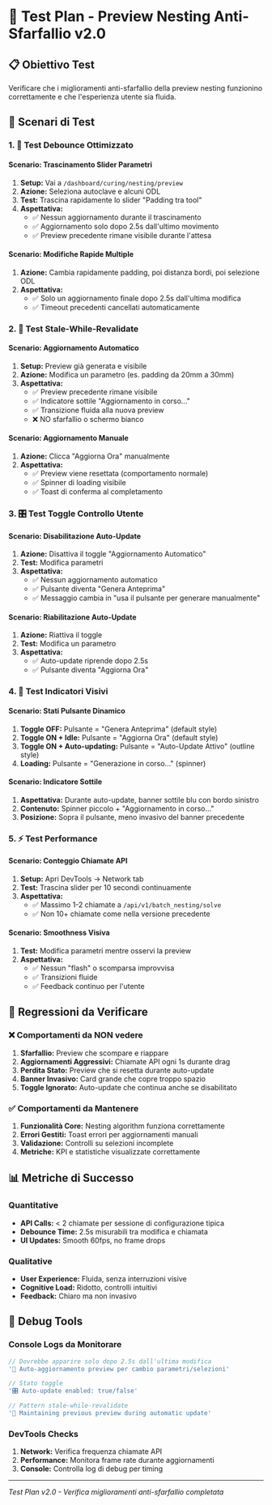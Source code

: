 # 🧪 Test Plan - Preview Nesting Anti-Sfarfallio v2.0

## 📋 Obiettivo Test
Verificare che i miglioramenti anti-sfarfallio della preview nesting funzionino correttamente e che l'esperienza utente sia fluida.

## 🎯 Scenari di Test

### 1. 🔄 Test Debounce Ottimizzato

#### Scenario: Trascinamento Slider Parametri
1. **Setup:** Vai a `/dashboard/curing/nesting/preview`
2. **Azione:** Seleziona autoclave e alcuni ODL
3. **Test:** Trascina rapidamente lo slider "Padding tra tool"
4. **Aspettativa:** 
   - ✅ Nessun aggiornamento durante il trascinamento
   - ✅ Aggiornamento solo dopo 2.5s dall'ultimo movimento
   - ✅ Preview precedente rimane visibile durante l'attesa

#### Scenario: Modifiche Rapide Multiple
1. **Azione:** Cambia rapidamente padding, poi distanza bordi, poi selezione ODL
2. **Aspettativa:**
   - ✅ Solo un aggiornamento finale dopo 2.5s dall'ultima modifica
   - ✅ Timeout precedenti cancellati automaticamente

### 2. 📱 Test Stale-While-Revalidate

#### Scenario: Aggiornamento Automatico
1. **Setup:** Preview già generata e visibile
2. **Azione:** Modifica un parametro (es. padding da 20mm a 30mm)
3. **Aspettativa:**
   - ✅ Preview precedente rimane visibile
   - ✅ Indicatore sottile "Aggiornamento in corso..."
   - ✅ Transizione fluida alla nuova preview
   - ❌ NO sfarfallio o schermo bianco

#### Scenario: Aggiornamento Manuale
1. **Azione:** Clicca "Aggiorna Ora" manualmente
2. **Aspettativa:**
   - ✅ Preview viene resettata (comportamento normale)
   - ✅ Spinner di loading visibile
   - ✅ Toast di conferma al completamento

### 3. 🎛️ Test Toggle Controllo Utente

#### Scenario: Disabilitazione Auto-Update
1. **Azione:** Disattiva il toggle "Aggiornamento Automatico"
2. **Test:** Modifica parametri
3. **Aspettativa:**
   - ✅ Nessun aggiornamento automatico
   - ✅ Pulsante diventa "Genera Anteprima"
   - ✅ Messaggio cambia in "usa il pulsante per generare manualmente"

#### Scenario: Riabilitazione Auto-Update
1. **Azione:** Riattiva il toggle
2. **Test:** Modifica un parametro
3. **Aspettativa:**
   - ✅ Auto-update riprende dopo 2.5s
   - ✅ Pulsante diventa "Aggiorna Ora"

### 4. 🎨 Test Indicatori Visivi

#### Scenario: Stati Pulsante Dinamico
1. **Toggle OFF:** Pulsante = "Genera Anteprima" (default style)
2. **Toggle ON + Idle:** Pulsante = "Aggiorna Ora" (default style)
3. **Toggle ON + Auto-updating:** Pulsante = "Auto-Update Attivo" (outline style)
4. **Loading:** Pulsante = "Generazione in corso..." (spinner)

#### Scenario: Indicatore Sottile
1. **Aspettativa:** Durante auto-update, banner sottile blu con bordo sinistro
2. **Contenuto:** Spinner piccolo + "Aggiornamento in corso..."
3. **Posizione:** Sopra il pulsante, meno invasivo del banner precedente

### 5. ⚡ Test Performance

#### Scenario: Conteggio Chiamate API
1. **Setup:** Apri DevTools → Network tab
2. **Test:** Trascina slider per 10 secondi continuamente
3. **Aspettativa:** 
   - ✅ Massimo 1-2 chiamate a `/api/v1/batch_nesting/solve`
   - ✅ Non 10+ chiamate come nella versione precedente

#### Scenario: Smoothness Visiva
1. **Test:** Modifica parametri mentre osservi la preview
2. **Aspettativa:**
   - ✅ Nessun "flash" o scomparsa improvvisa
   - ✅ Transizioni fluide
   - ✅ Feedback continuo per l'utente

## 🚨 Regressioni da Verificare

### ❌ Comportamenti da NON vedere
1. **Sfarfallio:** Preview che scompare e riappare
2. **Aggiornamenti Aggressivi:** Chiamate API ogni 1s durante drag
3. **Perdita Stato:** Preview che si resetta durante auto-update
4. **Banner Invasivo:** Card grande che copre troppo spazio
5. **Toggle Ignorato:** Auto-update che continua anche se disabilitato

### ✅ Comportamenti da Mantenere
1. **Funzionalità Core:** Nesting algorithm funziona correttamente
2. **Errori Gestiti:** Toast errori per aggiornamenti manuali
3. **Validazione:** Controlli su selezioni incomplete
4. **Metriche:** KPI e statistiche visualizzate correttamente

## 📊 Metriche di Successo

### Quantitative
- **API Calls:** < 2 chiamate per sessione di configurazione tipica
- **Debounce Time:** 2.5s misurabili tra modifica e chiamata
- **UI Updates:** Smooth 60fps, no frame drops

### Qualitative  
- **User Experience:** Fluida, senza interruzioni visive
- **Cognitive Load:** Ridotto, controlli intuitivi
- **Feedback:** Chiaro ma non invasivo

## 🔧 Debug Tools

### Console Logs da Monitorare
```javascript
// Dovrebbe apparire solo dopo 2.5s dall'ultima modifica
'🔄 Auto-aggiornamento preview per cambio parametri/selezioni'

// Stato toggle
'🎛️ Auto-update enabled: true/false'

// Pattern stale-while-revalidate
'📱 Maintaining previous preview during automatic update'
```

### DevTools Checks
1. **Network:** Verifica frequenza chiamate API
2. **Performance:** Monitora frame rate durante aggiornamenti
3. **Console:** Controlla log di debug per timing

---

*Test Plan v2.0 - Verifica miglioramenti anti-sfarfallio completata* 